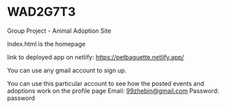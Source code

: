 # WAD2G7T3
Group Project - Animal Adoption Site

Index.html is the homepage

link to deployed app on netlify:
https://petbaguette.netlify.app/

You can use any gmail account to sign up.

You can use this particular account to see how the posted events and adoptions work on the profile page
Email: 99zhebin@gmail.com
Password: password
